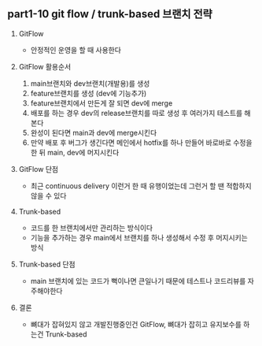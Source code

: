 ## part1-10 git flow / trunk-based 브랜치 전략

1. GitFlow

   - 안정적인 운영을 할 때 사용한다

2. GitFlow 활용순서

   1. main브랜치와 dev브랜치(개발용)를 생성
   2. feature브랜치를 생성 (dev에 기능추가)
   3. feature브랜치에서 만든게 잘 되면 dev에 merge
   4. 배포를 하는 경우 dev의 release브랜치를 따로 생성 후 여러가지 테스트를 해본다
   5. 완성이 된다면 main과 dev에 merge시킨다
   6. 만약 배포 후 버그가 생긴다면 메인에서 hotfix를 하나 만들어 바로바로 수정을 한 뒤 main, dev에 머지시킨다

3. GitFlow 단점

   - 최근 continuous delivery 이런거 한 때 유행이었는데 그런거 할 땐 적합하지 않을 수 있다

4. Trunk-based

   - 코드를 한 브랜치에서만 관리하는 방식이다
   - 기능을 추가하는 경우 main에서 브랜치를 하나 생성해서 수정 후 머지시키는 방식

5. Trunk-based 단점

   - main 브랜치에 있는 코드가 뻑이나면 큰일나기 때문에 테스트나 코드리뷰를 자주해야한다

6. 결론
   - 뼈대가 잡혀있지 않고 개발진행중인건 GitFlow, 뼈대가 잡히고 유지보수를 하는건 Trunk-based
